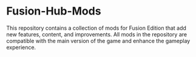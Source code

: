 # Fusion-Hub-Mods
This repository contains a collection of mods for Fusion Edition that add new features, content, and improvements. All mods in the repository are compatible with the main version of the game and enhance the gameplay experience.
